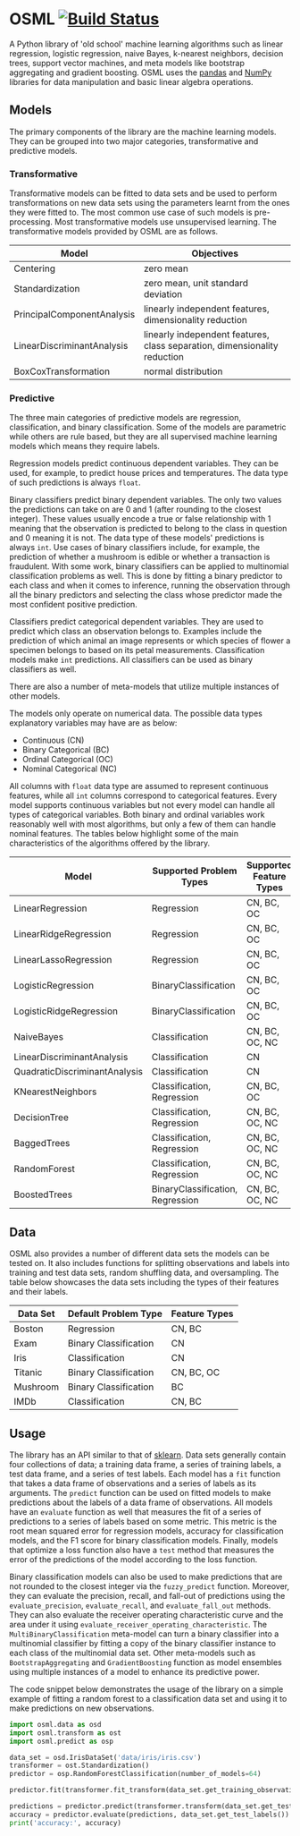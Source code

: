 # OSML [![Build Status](https://travis-ci.org/ViktorC/OSML.svg?branch=master)](https://travis-ci.org/ViktorC/OSML)
A Python library of 'old school' machine learning algorithms such as linear regression, logistic regression, naive Bayes, k-nearest neighbors, decision trees, support vector machines, and meta models like bootstrap aggregating and gradient boosting. OSML uses the [pandas](https://pandas.pydata.org/) and [NumPy](http://www.numpy.org/) libraries for data manipulation and basic linear algebra operations.

## Models
The primary components of the library are the machine learning models. They can be grouped into two major categories, transformative and predictive models.

### Transformative

Transformative models can be fitted to data sets and be used to perform transformations on new data sets using the parameters learnt from the ones they were fitted to. The most common use case of such models is pre-processing. Most transformative models use unsupervised learning. The transformative models provided by OSML are as follows.

| Model                      | Objectives                                                                |
| -------------------------- | ------------------------------------------------------------------------- |
| Centering                  | zero mean                                                                 |
| Standardization            | zero mean, unit standard deviation                                        |
| PrincipalComponentAnalysis | linearly independent features, dimensionality reduction                   |
| LinearDiscriminantAnalysis | linearly independent features, class separation, dimensionality reduction |
| BoxCoxTransformation       | normal distribution                                                       |

### Predictive

The three main categories of predictive models are regression, classification, and binary classification. Some of the models are parametric while others are rule based, but they are all supervised machine learning models which means they require labels.

Regression models predict continuous dependent variables. They can be used, for example, to predict house prices and temperatures. The data type of such predictions is always `float`.

Binary classifiers predict binary dependent variables. The only two values the predictions can take on are 0 and 1 (after rounding to the closest integer). These values usually encode a true or false relationship with 1 meaning that the observation is predicted to belong to the class in question and 0 meaning it is not. The data type of these models' predictions is always `int`. Use cases of binary classifiers include, for example, the prediction of whether a mushroom is edible or whether a transaction is fraudulent. With some work, binary classifiers can be applied to multinomial classification problems as well. This is done by fitting a binary predictor to each class and when it comes to inference, running the observation through all the binary predictors and selecting the class whose predictor made the most confident positive prediction.

Classifiers predict categorical dependent variables. They are used to predict which class an observation belongs to. Examples include the prediction of which animal an image represents or which species of flower a specimen belongs to based on its petal measurements. Classification models make `int` predictions. All classifiers can be used as binary classifiers as well.

There are also a number of meta-models that utilize multiple instances of other models.

The models only operate on numerical data. The possible data types explanatory variables may have are as below:
- Continuous (CN)
- Binary Categorical (BC)
- Ordinal Categorical (OC)
- Nominal Categorical (NC)  

All columns with `float` data type are assumed to represent continuous features, while all `int` columns correspond to categorical features. Every model supports continuous variables but not every model can handle all types of categorical variables. Both binary and ordinal variables work reasonably well with most  algorithms, but only a few of them can handle nominal features. The tables below highlight some of the main characteristics of the algorithms offered by the library.

| Model                         | Supported Problem Types          | Supported Feature Types |
| ----------------------------- | -------------------------------- | ----------------------- |
| LinearRegression              | Regression                       | CN, BC, OC              |
| LinearRidgeRegression         | Regression                       | CN, BC, OC              |
| LinearLassoRegression         | Regression                       | CN, BC, OC              |
| LogisticRegression            | BinaryClassification             | CN, BC, OC              |
| LogisticRidgeRegression       | BinaryClassification             | CN, BC, OC              |
| NaiveBayes                    | Classification                   | CN, BC, OC, NC          |
| LinearDiscriminantAnalysis    | Classification                   | CN                      |
| QuadraticDiscriminantAnalysis | Classification                   | CN                      |
| KNearestNeighbors             | Classification, Regression       | CN, BC, OC              |
| DecisionTree                  | Classification, Regression       | CN, BC, OC, NC          |
| BaggedTrees                   | Classification, Regression       | CN, BC, OC, NC          |
| RandomForest                  | Classification, Regression       | CN, BC, OC, NC          |
| BoostedTrees                  | BinaryClassification, Regression | CN, BC, OC, NC          |

## Data
OSML also provides a number of different data sets the models can be tested on. It also includes functions for splitting observations and labels into training and test data sets, random shuffling data, and oversampling. The table below showcases the data sets including the types of their features and their labels.

| Data Set | Default Problem Type  | Feature Types |
| -------- | --------------------- | ------------- |
| Boston   | Regression            | CN, BC        |
| Exam     | Binary Classification | CN            |
| Iris     | Classification        | CN            |
| Titanic  | Binary Classification | CN, BC, OC    |
| Mushroom | Binary Classification | BC            |
| IMDb     | Classification        | CN, BC        |

## Usage
The library has an API similar to that of [sklearn](https://scikit-learn.org/stable/). Data sets generally contain four collections of data; a training data frame, a series of training labels, a test data frame, and a series of test labels. Each model has a `fit` function that takes a data frame of observations and a series of labels as its arguments. The `predict` function can be used on fitted models to make predictions about the labels of a data frame of observations. All models have an `evaluate` function as well that measures the fit of a series of predictions to a series of labels based on some metric. This metric is the root mean squared error for regression models, accuracy for classification models, and the F1 score for binary classification models. Finally, models that optimize a loss function also have a `test` method that measures the error of the predictions of the model according to the loss function.

Binary classification models can also be used to make predictions that are not rounded to the closest integer via the `fuzzy_predict` function. Moreover, they can evaluate the precision, recall, and fall-out of predictions using the `evaluate_precision`, `evaluate_recall`, and `evaluate_fall_out` methods. They can also evaluate the receiver operating characteristic curve and the area under it using `evaluate_receiver_operating_characteristic`. The `MultiBinaryClassification` meta-model can turn a binary classifier into a multinomial classifier by fitting a copy of the binary classifier instance to each class of the multinomial data set. Other meta-models such as `BootstrapAggregating` and `GradientBoosting` function as model ensembles using multiple instances of a model to enhance its predictive power.

The code snippet below demonstrates the usage of the library on a simple example of fitting a random forest to a classification data set and using it to make predictions on new observations.

```python
import osml.data as osd
import osml.transform as ost
import osml.predict as osp

data_set = osd.IrisDataSet('data/iris/iris.csv')
transformer = ost.Standardization()
predictor = osp.RandomForestClassification(number_of_models=64)

predictor.fit(transformer.fit_transform(data_set.get_training_observations(), None), data_set.get_training_labels())

predictions = predictor.predict(transformer.transform(data_set.get_test_observations()))
accuracy = predictor.evaluate(predictions, data_set.get_test_labels())
print('accuracy:', accuracy)
```
